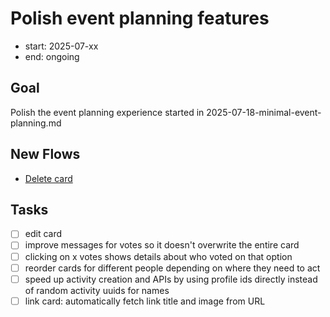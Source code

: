 # Polish event planning features

- start: 2025-07-xx
- end: ongoing

## Goal

Polish the event planning experience started in 2025-07-18-minimal-event-planning.md

## New Flows

- [Delete card](../flows/delete-card.md)

## Tasks

- [ ] edit card
- [ ] improve messages for votes so it doesn't overwrite the entire card
- [ ] clicking on x votes shows details about who voted on that option
- [ ] reorder cards for different people depending on where they need to act
- [ ] speed up activity creation and APIs by using profile ids directly instead of random activity uuids for names
- [ ] link card: automatically fetch link title and image from URL